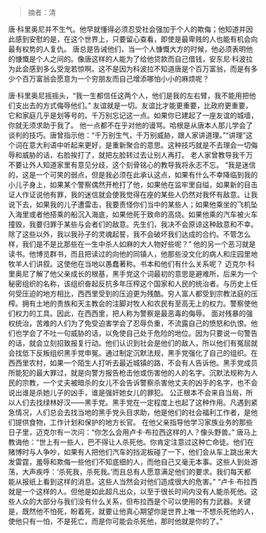 > 摘者：清


唐·科里奥尼并不生气。他早就懂得必须忍受社会强加于个人的欺侮；他知道并因此感到安慰的是，在这个世界上，只要留心查看，即使是最卑贱的人也能有机会向最有权势的人复仇。  唐总是告诫他们，当一个人慷慨大方的时候，他必须表明他的慷慨是个人之间的。像唐这样的人能为了给他贷款而自己借钱，安东尼·科波拉为此会感到多么受宠若惊啊。这不是因为科波拉不知道唐是个百万富翁，而是有多少个百万富翁会愿意为一个穷朋友而自己增添哪怕小小的麻烦呢？


唐·科里奥尼摇摇头，“我一生都信任这两个人，他们是我的左右臂，我不能用把他们支出去的方式侮辱他们。”
友谊就是一切。友谊比才能更重要，比政府更重要，它和家庭几乎是划等号的。千万别忘记这一点。如果你已建起了一座友谊的城墙，你就无须求助于我了。  他一点都不在乎对他的谩骂。哈根是从唐本人那儿学会了谈判的技巧。唐曾指示他：“千万别生气，千万别威胁，跟人家讲道理。”“讲理”这个词在意大利语中听起来更好，是重新聚合的意思。这种技巧就是不去理会一切侮辱和威胁的话，右脸挨打了，就把左脸转过去让别人再打。  老人家曾教导我千万不要让外人知道家里有意见分歧，这个刻骨铭心的教导我将永志不忘。  “我是迷信的，这是一个可笑的弱点，但是我必须在此承认这点，如果有什么不幸降临到我的小儿子身上，如果某个警察偶然开枪打了他，如果他在监牢里自缢，如果新的目击证人作证说他有罪，我的迷信就会使我觉得在座的某些人仍然对我怀有敌意。让我说下去，如果我的儿子遭雷击，我要责怪你们当中的某些人；如果他乘坐的飞机坠入海里或者他搭乘的船沉入海底，如果他死于致命的高烧。如果他乘的汽车被火车撞毁，我要归罪于某些与会者们的敌意。先生们，我决不会原谅这种敌意和不幸。除了这些以外，我以我孙子的灵魂起誓，我不会破坏我们达成的合约。不管怎么样，我们是不是比那些在一生中杀人如麻的大人物好些呢？”  他的另一个恶习就是读书。他博览群书，而且把读过的向他的同镇人，他那些没文化的病人和庄园里地牧羊人们讲叙。这使他在当地以愚蠢著称。书本和他们有什么关系呢？  迈克尔·科里奥尼了解了他父亲成长的根基，黑手党这个词最初的意思是避难所，后来为一个秘密组织的名称，该组织奋起反抗多年压榨这个国家和人民的统治者。与历史上任何受压迫的地方相比，西西里受到的压迫更为残酷。穷人富人都受到宗教法庭的压榨。拥有土地的贵族和天主教会的注脚对牧人和农民有至高无上的权力。警察使他们权力的工具。因此，在西西里，把人称为警察是最恶毒的侮辱。 面对残暴的强权统治，苦难的人们为了免受迫害学会了忍辱负重，不流露自己的愤怒和仇恨。他们也学会了不吐一句威胁的话，以免使自己处于危险的地位。因为只要说一句警告的话，就会立刻招致报复行动。他们认识到社会是他们的敌人，所以他们有冤屈就会找低下反叛组织黑手党申冤。通过制定沉默法规，黑手党强化了自己的组织。在西西里农村，如果一个陌生人打听去最近城镇的路，不会有人告诉他。黑手党成员所能犯的最大罪过，就是向警方报告枪击他或伤害他的人的名字。沉默法规称为人民的宗教，一个丈夫被暗杀的女儿不会告诉警察杀害他丈夫的凶手的名字，也不会说出谁是杀她儿子的凶手，谁是强奸她女儿的罪犯。 公正根本不会来自当局，所以人们去找绿林好汉——黑手党。黑手党在一定程度上也起了这种作用。凡遇到紧急情况，人们总会去找当地的黑手党头目求助，他是他们的社会福利工作者，是他们提供食物，工作计划和保护的地方长官。  在他父亲指导他学习家族业务的那些日子里，迈克尔有一次问：“你怎么会用卢卡·布拉西这样的人？像头野兽。” 唐马上教诲他：“世上有一些人，巴不得让人杀死他。你肯定注意过这种亡命徒。他们在赌博时与人争吵，如果有人把他们汽车的挡泥板碰了一下，他们会从车上跳出来大发雷霆，羞辱和欺侮一些他们不知底细的人，而他自己又毫无本事。这些人到处游荡，大声疾呼：‘杀死我，杀死我。’而且总有人愿意满足他们的要求。我们每天都能从报纸上看到这样的消息。这些人当然会对他们造成很大的危害。” “卢卡·布拉西就是一个这样的人。但他是如此超凡出众，以至于很长时间内没有人能杀死他。这些人众的大部分与我们没有什么关系，但布拉西是个可以使用的有力武器。关键是，既然他不怕死，盼着死，就要让他真心期望你是世界上唯一不想杀死他的人，使他只有一怕，不是死亡，而是你可能会杀死他，那时他就是你的了。”
